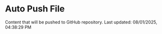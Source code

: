 # Auto Push File

Content that will be pushed to GitHub repository.
Last updated: 08/01/2025, 04:38:29 PM